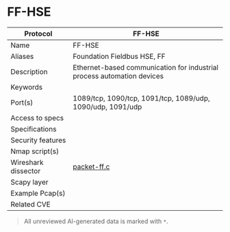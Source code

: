 # FF-HSE

| Protocol | FF-HSE |
|---|---|
| Name | FF-HSE |
| Aliases | Foundation Fieldbus HSE, FF |
| Description | Ethernet-based communication for industrial process automation devices |
| Keywords |  |
| Port(s) | 1089/tcp, 1090/tcp, 1091/tcp, 1089/udp, 1090/udp, 1091/udp |
| Access to specs |  |
| Specifications |  |
| Security features |  |
| Nmap script(s) |  |
| Wireshark dissector | [packet-ff.c](https://github.com/wireshark/wireshark/blob/master/epan/dissectors/packet-ff.c) |
| Scapy layer |  |
| Example Pcap(s) |  |
| Related CVE |  |



> All unreviewed AI-generated data is marked with `*`.
